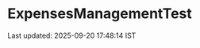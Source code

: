 # ExpensesManagementTest



































































































































































































































Last updated: 2025-09-20 17:48:14 IST
